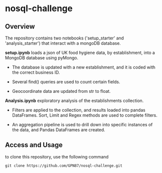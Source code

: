 # nosql-challenge
## Overview
The repository contains two notebooks ('setup_starter' and 'analysis_starter') that interact with a mongoDB database.

**setup.ipynb** loads a json of UK food hygiene data, by establishment, into a MongoDB database using pyMongo.

- The database is updated with a new establishment, and it is coded with the correct business ID.

- Several find() queries are used to count certain fields.

- Geocoordinate data are updated from str to float.

**Analysis.ipynb** exploratory analysis of the establishments collection.

- Filters are applied to the collection, and results loaded into pandas DataFrames. Sort, Limit and Regex methods are used to complete filters.

- An aggregation pipeline is used to drill down into specific instances of the data, and Pandas DataFrames are created.

## Access and Usage
to clone this repository, use the following command
```
git clone https://github.com/GPN87/nosql-challenge.git
```


